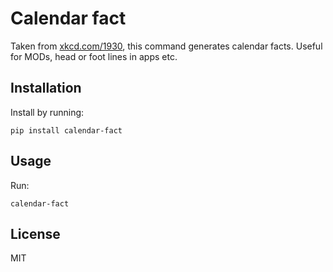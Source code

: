 # Calendar fact

Taken from [xkcd.com/1930](https://xkcd.com/1930/), this command generates
calendar facts. Useful for MODs, head or foot lines in apps etc.

## Installation

Install by running:
```shell
pip install calendar-fact
```

## Usage

Run:
```shell
calendar-fact
```

## License

MIT
